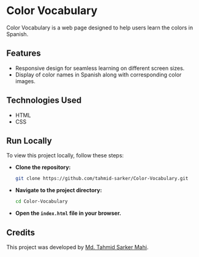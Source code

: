 # Color Vocabulary

Color Vocabulary is a web page designed to help users learn the colors in Spanish.

## Features

- Responsive design for seamless learning on different screen sizes.
- Display of color names in Spanish along with corresponding color images.

## Technologies Used

- HTML
- CSS

## Run Locally

To view this project locally, follow these steps:

-  **Clone the repository:**

    ```bash
    git clone https://github.com/tahmid-sarker/Color-Vocabulary.git
    ```

- **Navigate to the project directory:**

    ```bash
    cd Color-Vocabulary
    ```

- **Open the `index.html` file in your browser.**

## Credits

This project was developed by [Md. Tahmid Sarker Mahi](https://tahmid-sarker.github.io).
